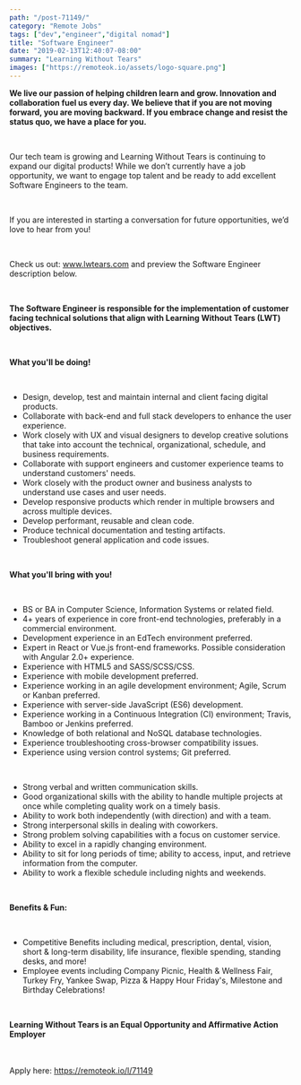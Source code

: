 ```yaml
---
path: "/post-71149/"
category: "Remote Jobs"
tags: ["dev","engineer","digital nomad"]
title: "Software Engineer"
date: "2019-02-13T12:40:07-08:00"
summary: "Learning Without Tears"
images: ["https://remoteok.io/assets/logo-square.png"]
---
```


<p><strong>We live our passion of helping children learn and grow. Innovation and collaboration fuel us every day. We believe that if you are not moving forward, you are moving backward. If you embrace change and resist the status quo, we have a place for you.&nbsp;</strong></p><br /><p>Our tech team is growing and Learning Without Tears is continuing to expand our digital products! While we don&rsquo;t currently have a job opportunity, we want to engage top talent and be ready to add excellent Software Engineers to the team.</p><br /><p>If you are interested in starting a conversation for future opportunities, we&rsquo;d love to hear from you!</p><br /><p>Check us out: <a href="http://www.lwtears.com" rel="nofollow">www.lwtears.com</a> and preview the Software Engineer description below.</p><br /><p><strong>The Software Engineer is responsible for the implementation of customer facing technical solutions that align with Learning Without Tears (LWT) objectives.&nbsp;</strong></p><br /><p><strong>What you'll be doing!</strong></p><br /><ul><li>Design, develop, test and maintain internal and client facing digital products.</li><li>Collaborate with back-end and full stack developers to enhance the user experience.</li><li>Work closely with UX and visual designers to develop creative solutions that take into account the technical, organizational, schedule, and business requirements.</li><li>Collaborate with support engineers and customer experience teams to understand customers' needs.</li><li>Work closely with the product owner and business analysts to understand use cases and user needs.</li><li>Develop responsive products which render in multiple browsers and across multiple devices.&nbsp;</li><li>Develop performant, reusable and clean code.</li><li>Produce technical documentation and testing artifacts.</li><li>Troubleshoot general application and code issues.</li></ul><br /><p><strong>What you'll bring with you!</strong>&nbsp;&nbsp;</p><br /><ul><li>BS or BA in Computer Science, Information Systems or related field.</li><li>4+ years of experience in core front-end technologies, preferably in a commercial environment.</li><li>Development experience in an EdTech environment preferred.</li><li>Expert in React or Vue.js front-end frameworks. Possible consideration with Angular 2.0+ experience.&nbsp;</li><li>Experience with HTML5 and SASS/SCSS/CSS.</li><li>Experience with mobile development preferred.</li><li>Experience working in an agile development environment; Agile, Scrum or Kanban preferred.</li><li>Experience with server-side JavaScript (ES6) development.</li><li>Experience working in a Continuous Integration (CI) environment; Travis, Bamboo or Jenkins preferred.</li><li>Knowledge of both relational and NoSQL database technologies.</li><li>Experience troubleshooting cross-browser compatibility issues.</li><li>Experience using version control systems; Git preferred.</li></ul><br /><ul><li>Strong verbal and written communication skills.</li><li>Good organizational skills with the ability to handle multiple projects at once while completing quality work on a timely basis.</li><li>Ability to work both independently (with direction) and with a team.</li><li>Strong interpersonal skills in dealing with coworkers.</li><li>Strong problem solving capabilities with a focus on customer service.</li><li>Ability to excel in a rapidly changing environment.</li><li>Ability to sit for long periods of time; ability to access, input, and retrieve information from the computer.</li><li>Ability to work a flexible schedule including nights and weekends.</li></ul><br /><p><strong>Benefits &amp; Fun:</strong></p><br /><ul><li>Competitive Benefits including medical, prescription, dental, vision, short &amp; long-term disability, life insurance, flexible spending, standing desks, and more!</li><li>Employee events including Company Picnic, Health &amp; Wellness Fair, Turkey Fry, Yankee Swap, Pizza &amp; Happy Hour Friday's, Milestone and Birthday Celebrations!</li></ul><br /><p><strong>Learning Without Tears is an Equal Opportunity and Affirmative Action Employer</strong></p>

<br/>
<br/>
Apply here: <A HREF="https://remoteok.io/l/71149">https://remoteok.io/l/71149</A>
